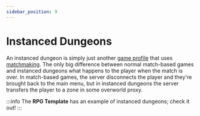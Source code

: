 ```yaml
---
sidebar_position: 9
---
```


# Instanced Dungeons

An instanced dungeon is simply just another [game profile](../configuration/game-modes-and-maps.md#profiles) that uses [matchmaking](./matchmaking.md). The only big difference between normal match-based games and instanced dungeons what happens to the player when the match is over. In match-based games, the server disconnects the player and they're brought back to the main menu, but in instanced dungeons the server transfers the player to a zone in some overworld proxy.

:::info
The **RPG Template** has an example of instanced dungeons; check it out!
:::
